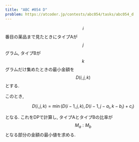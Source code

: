 ```yaml
---
title: "ABC #054 D"
problem: https://atcoder.jp/contests/abc054/tasks/abc054_d
---
```

$$ i $$ 番目の薬品まで見たときにタイプAが $$ j $$ グラム, タイプBが $$ k $$ グラムだけ集めたときの最小金額を $$ D(i, j, k) $$ とする.

このとき,

$$
D(i, j, k) = \min(D(i-1, j, k), D(i-1, j-a_i, k-b_i) + c_i)
$$

となる. これをDPで計算し, タイプAとタイプBの比率が $$ M_a:M_b $$ となる部分の金額の最小値を求める.

